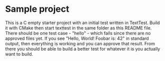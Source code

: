 Sample project
==============

This is a C empty starter project with an initial test written in TextTest. Build it with CMake then start texttest in
the same folder as this README file. There should be one test case - "hello" - which fails since there are no approved
files yet. If you see "Hello, World! Foobar is: 42" in standard output, then everything is working and you 
can approve that result. From there you should be able to build a better test for whatever it is you actually want to
build.
